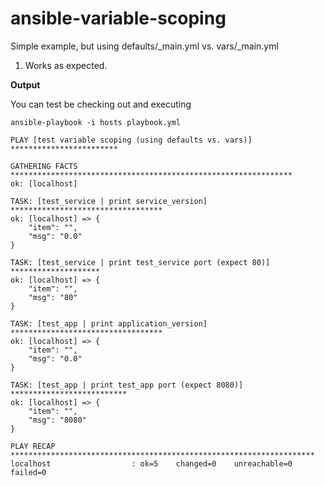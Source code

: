 ansible-variable-scoping
========================

Simple example, but using defaults/_main.yml  vs. vars/_main.yml

1. Works as expected.

**Output**

You can test be checking out and executing

```
ansible-playbook -i hosts playbook.yml
```

```
PLAY [test variable scoping (using defaults vs. vars)] ************************ 

GATHERING FACTS *************************************************************** 
ok: [localhost]

TASK: [test_service | print service_version] ********************************** 
ok: [localhost] => {
    "item": "", 
    "msg": "0.0"
}

TASK: [test_service | print test_service port (expect 80)] ******************** 
ok: [localhost] => {
    "item": "", 
    "msg": "80"
}

TASK: [test_app | print application_version] ********************************** 
ok: [localhost] => {
    "item": "", 
    "msg": "0.0"
}

TASK: [test_app | print test_app port (expect 8080)] ************************** 
ok: [localhost] => {
    "item": "", 
    "msg": "8080"
}

PLAY RECAP ******************************************************************** 
localhost                  : ok=5    changed=0    unreachable=0    failed=0 
```